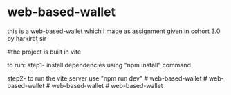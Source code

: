 
# web-based-wallet
this is a web-based-wallet which i made as assignment given in cohort 3.0 by harkirat sir

#the project is built in vite 

to run:
step1- install dependencies using "npm install" command

step2- to run the vite server use "npm run dev"
#   w e b - b a s e d - w a l l e t  
 #   w e b - b a s e d - w a l l e t  
 #   w e b - b a s e d - w a l l e t  
 #   w e b - b a s e d - w a l l e t  
 